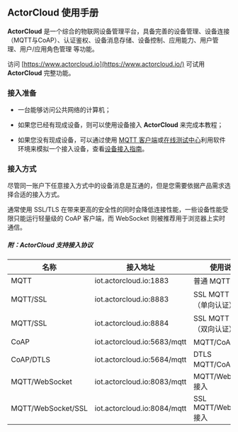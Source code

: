 ActorCloud 使用手册
----
**ActorCloud** 是一个综合的物联网设备管理平台，具备完善的设备管理、设备连接（MQTT与CoAP）、认证鉴权、设备消息存储、设备控制、应用能力、用户管理、用户/应用角色管理 等功能。

访问 [https://www.actorcloud.io](https://www.actorcloud.io/) 可试用 **ActorCloud** 完整功能。


### 接入准备

  - 一台能够访问公共网络的计算机；

  - 如果您已经有现成设备，则可以使用设备接入 **ActorCloud** 来完成本教程；

  - 如果您没有现成设备，可以通过使用 [MQTT 客户端](http://emqtt.com/clients)或[在线测试中心](https://console.actorcloud.io/mqtt_client)利用软件环境来模拟一个接入设备，查看[设备接入指南](./access_guide/device.md)。


### 接入方式

尽管同一账户下任意接入方式中的设备消息是互通的，但是您需要依据产品需求选择合适的接入方式。

通常使用 SSL/TLS 在带来更高的安全性的同时会降低连接性能，一些设备性能受限只能运行轻量级的 CoAP 客户端，而 WebSocket 则被推荐用于浏览器上实时通信。


##### 附：**ActorCloud** 支持接入协议

| 名称  | 接入地址 | 使用说明 |
| ------- | ------- | ----|
| MQTT  | iot.actorcloud.io:1883 | 普通 MQTT 接入 |
| MQTT/SSL  | iot.actorcloud.io:8883 | SSL MQTT 接入（单向认证） |
| MQTT/SSL  | iot.actorcloud.io:8884 | SSL MQTT 接入 （双向认证）|
| CoAP  | iot.actorcloud.io:5683/mqtt | MQTT/CoAP 接入 |
| CoAP/DTLS  | iot.actorcloud.io:5684/mqtt | DTLS MQTT/CoAP 接入 |
| MQTT/WebSocket  | iot.actorcloud.io:8083/mqtt | MQTT/WebSocket 接入 |
| MQTT/WebSocket/SSL  | iot.actorcloud.io:8084/mqtt | SSL MQTT/WebSocket 接入 |


